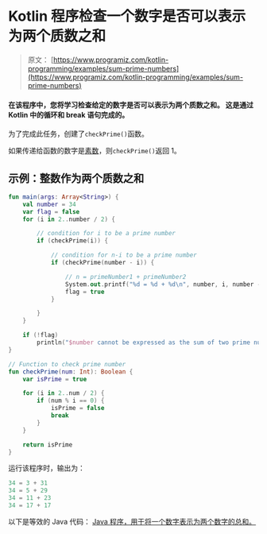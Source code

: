 # Kotlin 程序检查一个数字是否可以表示为两个质数之和

> 原文： [https://www.programiz.com/kotlin-programming/examples/sum-prime-numbers](https://www.programiz.com/kotlin-programming/examples/sum-prime-numbers)

#### 在该程序中，您将学习检查给定的数字是否可以表示为两个质数之和。 这是通过 Kotlin 中的循环和 break 语句完成的。

为了完成此任务，创建了`checkPrime()`函数。

如果传递给函数的数字是[素数](/kotlin-programming/examples/prime-number "Check prime number in Kotlin programming")，则`checkPrime()`返回 1。

## 示例：整数作为两个质数之和

```kt
fun main(args: Array<String>) {
    val number = 34
    var flag = false
    for (i in 2..number / 2) {

        // condition for i to be a prime number
        if (checkPrime(i)) {

            // condition for n-i to be a prime number
            if (checkPrime(number - i)) {

                // n = primeNumber1 + primeNumber2
                System.out.printf("%d = %d + %d\n", number, i, number - i)
                flag = true
            }

        }
    }

    if (!flag)
        println("$number cannot be expressed as the sum of two prime numbers.")
}

// Function to check prime number
fun checkPrime(num: Int): Boolean {
    var isPrime = true

    for (i in 2..num / 2) {
        if (num % i == 0) {
            isPrime = false
            break
        }
    }

    return isPrime
}
```

运行该程序时，输出为：

```kt
34 = 3 + 31
34 = 5 + 29
34 = 11 + 23
34 = 17 + 17

```

以下是等效的 Java 代码： [Java 程序，用于将一个数字表示为两个数字的总和。](/java-programming/examples/sum-prime-numbers "Java Program to Check Whether a Number can be expressed as a sum of two numbers")